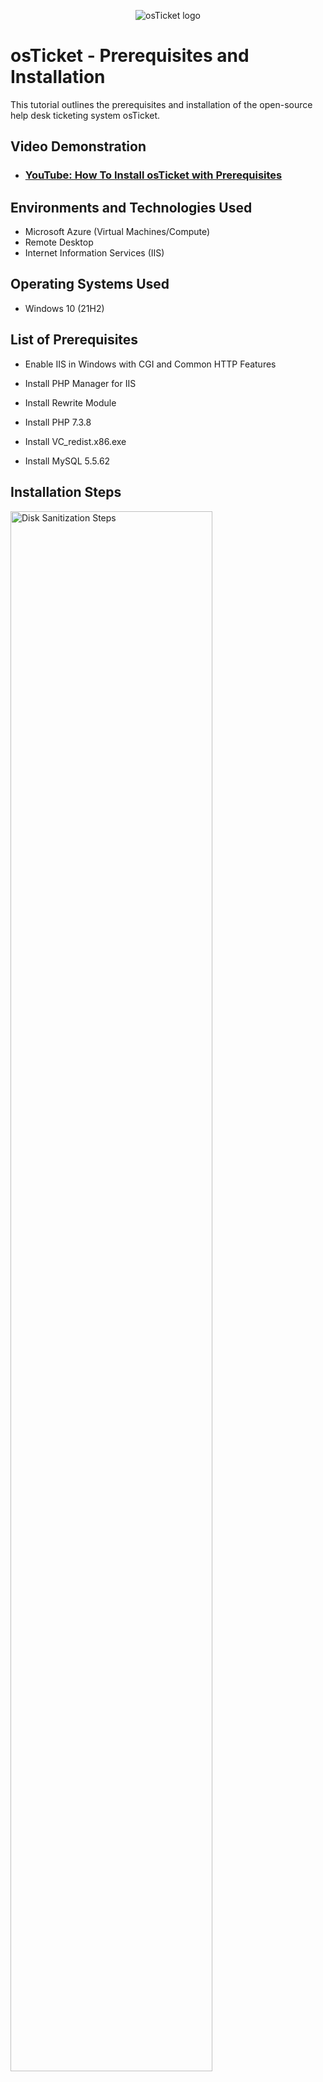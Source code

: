 <p align="center">
<img src="https://i.imgur.com/Clzj7Xs.png" alt="osTicket logo"/>
</p>

<h1>osTicket - Prerequisites and Installation</h1>
This tutorial outlines the prerequisites and installation of the open-source help desk ticketing system osTicket.<br />


<h2>Video Demonstration</h2>

- ### [YouTube: How To Install osTicket with Prerequisites](https://www.youtube.com)

<h2>Environments and Technologies Used</h2>

- Microsoft Azure (Virtual Machines/Compute)
- Remote Desktop
- Internet Information Services (IIS)

<h2>Operating Systems Used </h2>

- Windows 10</b> (21H2)

<h2>List of Prerequisites</h2>

- Enable IIS in Windows with CGI and Common HTTP Features

- Install PHP Manager for IIS

- Install Rewrite Module 

- Install PHP 7.3.8 

- Install VC_redist.x86.exe 

- Install MySQL 5.5.62



<h2>Installation Steps</h2>

<p>
<img src="https://i.imgur.com/VUxl5Y5.png" height="80%" width="80%" alt="Disk Sanitization Steps"/>
  

</p>
<img src="https://i.imgur.com/rAHBTGG.png" height="80%" width="80%" alt="Disk Sanitization Steps"/>


<p>
To start the process of setting up this osTicket system. Enabling the Internet Information Service (IIS), CGI, and Common HTTP Features is an required step to initaite the installation files.
</p>
<br />

<p>
<img src="https://i.imgur.com/qmptDlC.png" height="80%" width="80%" alt="Disk Sanitization Steps"/>

</p>
<img src="https://i.imgur.com/kq511DH.png" height="80%" width="80%" alt="Disk Sanitization Steps"/>

<p>
The first installation is the PHP Manager for IIS. This allows users to configure various PHP settings, version management, and handler mapping within the IIS Manager interface. There are more features besides those previous mention. The second installation is the Rewrite Module. Overall, it helps in enhancing the flexibility and functionality of websites hosted on IIS servers.

  
</p>
<img src="https://i.imgur.com/GTSIaxY.png" height="80%" width="80%" alt="Disk Sanitization Steps"/>

</p>
<img src="https://i.imgur.com/LGEq4zh.png" height="80%" width="80%" alt="Disk Sanitization Steps"/>

<p>
These particular steps consist of creating the PHP folder on the C drive. By placing PHP files in this folder, user can easily access and manage them within the ticket system setup.



<br />

<p>
<img src="https://i.imgur.com/DJmEXEB.png" height="80%" width="80%" alt="Disk Sanitization Steps"/>
</p>
<p>
Lorem ipsum dolor sit amet, consectetur adipiscing elit, sed do eiusmod tempor incididunt ut labore et dolore magna aliqua. Ut enim ad minim veniam, quis nostrud exercitation ullamco laboris nisi ut aliquip ex ea commodo consequat. Duis aute irure dolor in reprehenderit in voluptate velit esse cillum dolore eu fugiat nulla pariatur.
</p>
<br />
